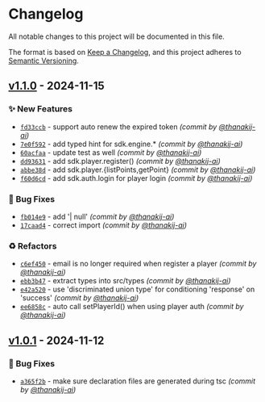 # Changelog
All notable changes to this project will be documented in this file.

The format is based on [Keep a Changelog](https://keepachangelog.com/en/1.0.0/),
and this project adheres to [Semantic Versioning](https://semver.org/spec/v2.0.0.html).

## [v1.1.0] - 2024-11-15
### :sparkles: New Features
- [`fd33ccb`](https://github.com/Foremost-AI/playbasis-sdk/commit/fd33ccbb2ee43864c406d5e0a2d0c1e3521829b2) - support auto renew the expired token *(commit by [@thanakij-ai](https://github.com/thanakij-ai))*
- [`7e0f592`](https://github.com/Foremost-AI/playbasis-sdk/commit/7e0f5922257a71fe5322ed2386ea0adb72d6fc54) - add typed hint for sdk.engine.* *(commit by [@thanakij-ai](https://github.com/thanakij-ai))*
- [`60acfaa`](https://github.com/Foremost-AI/playbasis-sdk/commit/60acfaa9cee43ab3144085f9370d9a2d10dd268d) - update test as well *(commit by [@thanakij-ai](https://github.com/thanakij-ai))*
- [`dd93631`](https://github.com/Foremost-AI/playbasis-sdk/commit/dd9363163d06ccbafa141e7eaba5675fd2e00f4c) - add sdk.player.register() *(commit by [@thanakij-ai](https://github.com/thanakij-ai))*
- [`abbe38d`](https://github.com/Foremost-AI/playbasis-sdk/commit/abbe38d3ee5571522d447f00347a4c94ceb16f8c) - add sdk.player.{listPoints,getPoint} *(commit by [@thanakij-ai](https://github.com/thanakij-ai))*
- [`f60d6cd`](https://github.com/Foremost-AI/playbasis-sdk/commit/f60d6cda18d5a17fe2d76af10a8140aac7d246e1) - add sdk.auth.login for player login *(commit by [@thanakij-ai](https://github.com/thanakij-ai))*

### :bug: Bug Fixes
- [`fb014e9`](https://github.com/Foremost-AI/playbasis-sdk/commit/fb014e985ece1bf6b532bfcea26c268fe6027206) - add '| null' *(commit by [@thanakij-ai](https://github.com/thanakij-ai))*
- [`17caad4`](https://github.com/Foremost-AI/playbasis-sdk/commit/17caad44bbcb4a5a9f59149328ff3760103c968f) - correct import *(commit by [@thanakij-ai](https://github.com/thanakij-ai))*

### :recycle: Refactors
- [`c6ef450`](https://github.com/Foremost-AI/playbasis-sdk/commit/c6ef450f38e3711678846964e9a7091b799a63a7) - email is no longer required when register a player *(commit by [@thanakij-ai](https://github.com/thanakij-ai))*
- [`ebb3b47`](https://github.com/Foremost-AI/playbasis-sdk/commit/ebb3b474646829879b0899e44025910ab602522a) - extract types into src/types *(commit by [@thanakij-ai](https://github.com/thanakij-ai))*
- [`e42a520`](https://github.com/Foremost-AI/playbasis-sdk/commit/e42a52011dfc9e23cf45af2e17daab2b53502fd1) - use 'discriminated union type' for conditioning 'response' on 'success' *(commit by [@thanakij-ai](https://github.com/thanakij-ai))*
- [`ee6858c`](https://github.com/Foremost-AI/playbasis-sdk/commit/ee6858c1d78c24fe054c8c3a86a38d5f8ea9436b) - auto call setPlayerId() when using player auth *(commit by [@thanakij-ai](https://github.com/thanakij-ai))*


## [v1.0.1] - 2024-11-12
### :bug: Bug Fixes
- [`a365f2b`](https://github.com/Foremost-AI/playbasis-sdk/commit/a365f2b76dfc2a6119cbd932f22d7335ade00cf1) - make sure declaration files are generated during tsc *(commit by [@thanakij-ai](https://github.com/thanakij-ai))*

[v1.0.1]: https://github.com/Foremost-AI/playbasis-sdk/compare/v1.0.0...v1.0.1
[v1.1.0]: https://github.com/Foremost-AI/playbasis-sdk/compare/v1.0.1...v1.1.0
